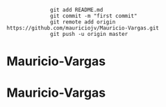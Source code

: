 
                  git add README.md
                  git commit -m "first commit"
                  git remote add origin https://github.com/mauriciojv/Mauricio-Vargas.git
                  git push -u origin master
# Mauricio-Vargas
# Mauricio-Vargas
